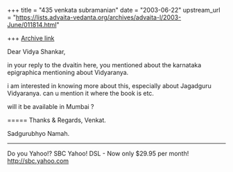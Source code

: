 +++
title = "435 venkata subramanian"
date = "2003-06-22"
upstream_url = "https://lists.advaita-vedanta.org/archives/advaita-l/2003-June/011814.html"

+++
[Archive link](https://lists.advaita-vedanta.org/archives/advaita-l/2003-June/011814.html)

Dear Vidya Shankar,

in your reply to the dvaitin here, you mentioned about
the karnataka epigraphica mentioning about Vidyaranya.

i am interested in knowing more about this, especially
about Jagadguru Vidyaranya.  can u mention it where
the book is etc.

will it be available in Mumbai ?

=====
Thanks & Regards,
Venkat.

Sadgurubhyo Namah.

__________________________________
Do you Yahoo!?
SBC Yahoo! DSL - Now only $29.95 per month!
http://sbc.yahoo.com

